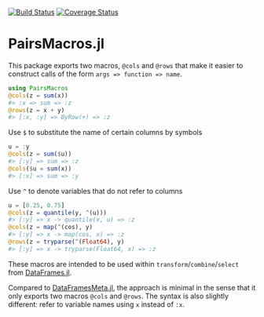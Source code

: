 [![Build Status](https://travis-ci.com/matthieugomez/PairsMacros.jl.svg?branch=master)](https://travis-ci.com/matthieugomez/PairsMacros.jl)
[![Coverage Status](https://coveralls.io/repos/matthieugomez/PairsMacros.jl/badge.svg?branch=master)](https://coveralls.io/r/matthieugomez/PairsMacros.jl?branch=master)


PairsMacros.jl
=============

This package exports two macros, `@cols` and `@rows` that make it easier to construct calls of the form `args => function => name`.

```julia
using PairsMacros
@cols(z = sum(x))
#> :x => sum => :z
@rows(z = x + y)
#> [:x, :y] => ByRow(+) => :z
```

Use `$` to substitute the name of certain columns by symbols
```julia
u = :y
@cols(z = sum($u))
#> [:y] => sum => :z
@cols($u = sum(x))
#> [:x] => sum => :y
```

Use `^` to denote variables that do not refer to columns
```julia
u = [0.25, 0.75]
@cols(z = quantile(y, ^(u)))
#> [:y] => x -> quantile(x, u) => :z
@cols(z = map(^(cos), y)
#> [:y] => x -> map(cos, x) => :z
@rows(z = tryparse(^(Float64), y)
#> [:y] => x -> tryparse(Float64, x) => :z
```

These macros are intended to be used within `transform`/`combine`/`select` from  [DataFrames.jl](https://github.com/JuliaData/DataFrames.jl). 

Compared to [DataFramesMeta.jl](https://github.com/JuliaData/DataFramesMeta.jl), the approach is minimal in the sense that it only exports two macros `@cols` and `@rows`. The syntax is also slightly different: refer to variable names using `x` instead of `:x`.
